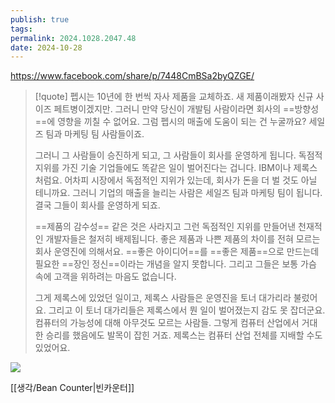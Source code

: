 ```yaml
---
publish: true
tags: 
permalink: 2024.1028.2047.48
date: 2024-10-28
---
```


https://www.facebook.com/share/p/7448CmBSa2byQZGE/
> [!quote]
> 펩시는 10년에 한 번씩 자사 제품을 교체하죠.
> 새 제품이래봤자 신규 사이즈 페트병이겠지만.
> 그러니 만약 당신이 개발팀 사람이라면 회사의 ==방향성==에 영향을 끼칠 수 없어요.
> 그럼 펩시의 매출에 도움이 되는 건 누굴까요? 
> 세일즈 팀과 마케팅 팀 사람들이죠.
>
> 그러니 그 사람들이 승진하게 되고, 그 사람들이 회사를 운영하게 됩니다.
> 독점적 지위를 가진 기술 기업들에도 똑같은 일이 벌어진다는 겁니다.
> IBM이나 제록스처럼요.
> 어차피 시장에서 독점적인 지위가 있는데, 회사가 돈을 더 벌 것도 아닐 테니까요.
> 그러니 기업의 매출을 늘리는 사람은 세일즈 팀과 마케팅 팀이 됩니다.
> 결국 그들이 회사를 운영하게 되죠.
> 
> ==제품의 감수성== 같은 것은 사라지고
> 그런 독점적인 지위를 만들어낸 천재적인 개발자들은 철저히 배제됩니다.
> 좋은 제품과 나쁜 제품의 차이를 전혀 모르는 회사 운영진에 의해서요.
> ==좋은 아이디어==를 ==좋은 제품==으로 만드는데 필요한 ==장인 정신==이라는 개념을 알지 못합니다.
> 그리고 그들은 보통 가슴 속에 고객을 위하려는 마음도 없습니다.
> 
> 그게 제록스에 있었던 일이고, 제록스 사람들은 운영진을 토너 대가리라 불렀어요.
> 그리고 이 토너 대가리들은 제록스에서 뭔 일이 벌어졌는지 감도 못 잡더군요.
> 컴퓨터의 가능성에 대해 아무것도 모르는 사람들.
> 그렇게 컴퓨터 산업에서 거대한 승리를 했음에도 발목이 잡힌 거죠.
> 제록스는 컴퓨터 산업 전체를 지배할 수도 있었어요.

![](https://youtu.be/082aRekJrP8?si=LX3FSQtzSZVOPa7s)

[[생각/Bean Counter|빈카운터]]